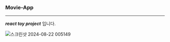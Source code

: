 ### Movie-App
-------------------
***react toy project*** 입니다.

![스크린샷 2024-08-22 005149](https://github.com/user-attachments/assets/8abaa296-1728-4421-b2ea-b14e26aae6c1)
